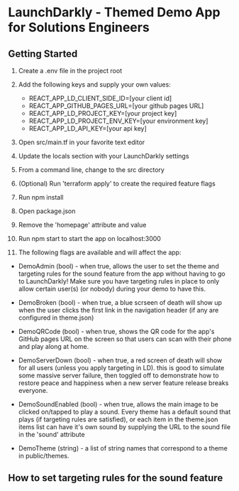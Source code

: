 # LaunchDarkly - Themed Demo App for Solutions Engineers

## Getting Started

1. Create a .env file in the project root
2. Add the following keys and supply your own values:

    - REACT_APP_LD_CLIENT_SIDE_ID=[your client id]
    - REACT_APP_GITHUB_PAGES_URL=[your github pages URL]
    - REACT_APP_LD_PROJECT_KEY=[your project key]
    - REACT_APP_LD_PROJECT_ENV_KEY=[your environment key]
    - REACT_APP_LD_API_KEY=[your api key]

3. Open src/main.tf in your favorite text editor
4. Update the locals section with your LaunchDarkly settings
5. From a command line, change to the src directory
6. (Optional) Run 'terraform apply' to create the required feature flags
7. Run npm install
8. Open package.json
9. Remove the 'homepage' attribute and value
10. Run npm start to start the app on localhost:3000
11. The following flags are available and will affect the app:

- DemoAdmin (bool) - when true, allows the user to set the theme and targeting rules for the sound feature from the app without having to go to LaunchDarkly!
Make sure you have targeting rules in place to only allow certain user(s) (or nobody) during your demo to have this.

- DemoBroken (bool) - when true, a blue scrseen of death will show up when the user clicks the first link in the navigation header (if any are configured in theme.json)

- DemoQRCode (bool) - when true, shows the QR code for the app's GitHub pages URL on the screen so that users can scan with their phone and play along at home.

- DemoServerDown (bool) - when true, a red screen of death will show for all users (unless you apply targeting in LD). this is good to simulate some massive server failure, then toggled off to demonstrate how to restore peace and happiness when a new server feature release breaks everyone.

- DemoSoundEnabled (bool) - when true, allows the main image to be clicked on/tapped to play a sound. Every theme has a default sound that plays (if targeting rules are satisfied), or each item in the theme.json items list can have it's own sound by supplying the URL to the sound file in the 'sound' attribute

- DemoTheme (string) - a list of string names that correspond to a theme in public/themes.

How to set targeting rules for the sound feature
-
